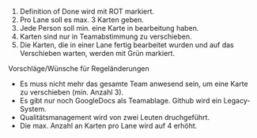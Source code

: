 1. Definition of Done wird mit ROT markiert.
2. Pro Lane soll es max. 3 Karten geben.
3. Jede Person soll min. eine Karte in bearbeitung haben.
4. Karten sind nur in Teamabstimmung zu verschieben.
5. Die Karten, die in einer Lane fertig bearbeitet wurden und auf das Verschieben warten, werden mit Grün markiert.

Vorschläge/Wünsche für Regeländerungen
* Es muss nicht mehr das gesamte Team anwesend sein, um eine Karte zu verschieben (min. Anzahl 3).
* Es gibt nur noch GoogleDocs als Teamablage. Github wird ein Legacy-System.
* Qualitätsmanagement wird von zwei Leuten druchgeführt.
* Die max. Anzahl an Karten pro Lane wird auf 4 erhöht.
